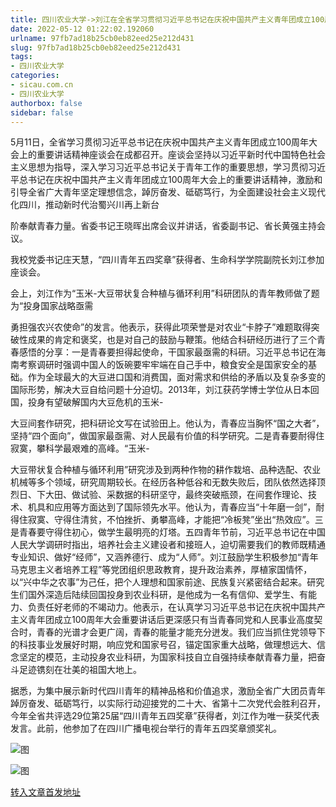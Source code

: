 ```yaml
---
title: 四川农业大学->刘江在全省学习贯彻习近平总书记在庆祝中国共产主义青年团成立100周年大会上的重要讲话精神座谈会上发言 | sicau.com.cn
date: 2022-05-12 01:22:02.192060
urlname: 97fb7ad18b25cb0eb82eed25e212d431
slug: 97fb7ad18b25cb0eb82eed25e212d431
tags: 
- 四川农业大学
categories:
- sicau.com.cn
- 四川农业大学
authorbox: false
sidebar: false
---
```

5月11日，全省学习贯彻习近平总书记在庆祝中国共产主义青年团成立100周年大会上的重要讲话精神座谈会在成都召开。座谈会坚持以习近平新时代中国特色社会主义思想为指导，深入学习习近平总书记关于青年工作的重要思想，学习贯彻习近平总书记在庆祝中国共产主义青年团成立100周年大会上的重要讲话精神，激励和引导全省广大青年坚定理想信念，踔厉奋发、砥砺笃行，为全面建设社会主义现代化四川，推动新时代治蜀兴川再上新台
<!--more-->
阶奉献青春力量。省委书记王晓晖出席会议并讲话，省委副书记、省长黄强主持会议。

我校党委书记庄天慧，“四川青年五四奖章”获得者、生命科学学院副院长刘江参加座谈会。  

会上，刘江作为“玉米-大豆带状复合种植与循环利用”科研团队的青年教师做了题为“投身国家战略亟需

勇担强农兴农使命”的发言。他表示，获得此项荣誉是对农业“卡脖子”难题取得突破性成果的肯定和褒奖，也是对自己的鼓励与鞭策。他结合科研经历进行了三个青春感悟的分享：一是青春要担得起使命，干国家最亟需的科研。习近平总书记在海南考察调研时强调中国人的饭碗要牢牢端在自己手中，粮食安全是国家安全的基础。作为全球最大的大豆进口国和消费国，面对需求和供给的矛盾以及复杂多变的国际形势，解决大豆自给问题十分迫切。2013年，刘江获药学博士学位从日本回国，投身有望破解国内大豆危机的玉米-

大豆间套作研究，把科研论文写在试验田上。他认为，青春应当胸怀“国之大者”，坚持“四个面向”，做国家最亟需、对人民最有价值的科学研究。二是青春要耐得住寂寞，攀科学最艰难的高峰。“玉米-

大豆带状复合种植与循环利用”研究涉及到两种作物的耕作栽培、品种选配、农业机械等多个领域，研究周期较长。在经历各种低谷和无数失败后，团队依然选择顶烈日、下大田、做试验、采数据的科研坚守，最终突破瓶颈，在间套作理论、技术、机具和应用等方面达到了国际领先水平。他认为，青春应当“十年磨一剑”，耐得住寂寞、守得住清贫，不怕挫折、勇攀高峰，才能把“冷板凳”坐出“热效应”。三是青春要守得住初心，做学生最明亮的灯塔。五四青年节前，习近平总书记在中国人民大学调研时指出，培养社会主义建设者和接班人，迫切需要我们的教师既精通专业知识、做好“经师”，又涵养德行、成为“人师”。刘江鼓励学生积极参加“青年马克思主义者培养工程”等党团组织思政教育，提升政治素养，厚植家国情怀，以“兴中华之农事”为己任，把个人理想和国家前途、民族复兴紧密结合起来。研究生们国外深造后陆续回国投身到农业科研，是他成为一名有信仰、爱学生、有能力、负责任好老师的不竭动力。他表示，在认真学习习近平总书记在庆祝中国共产主义青年团成立100周年大会重要讲话后更深感只有当青春同党和人民事业高度契合时，青春的光谱才会更广阔，青春的能量才能充分迸发。我们应当抓住党领导下的科技事业发展好时期，响应党和国家号召，锚定国家重大战略，做理想远大、信念坚定的模范，主动投身农业科研，为国家科技自立自强持续奉献青春力量，把奋斗足迹镌刻在壮美的祖国大地上。

据悉，为集中展示新时代四川青年的精神品格和价值追求，激励全省广大团员青年踔厉奋发、砥砺笃行，以实际行动迎接党的二十大、省第十二次党代会胜利召开，今年全省共评选29位第25届“四川青年五四奖章”获得者，刘江作为唯一获奖代表发言。此前，他参加了在四川广播电视台举行的青年五四奖章颁奖礼。  

![图](https://news.sicau.edu.cn/__local/7/D7/5E/8A70CCC85A1CDCA595EC8493858_E18BC2A9_1F569.jpg)

![图](https://news.sicau.edu.cn/__local/4/9F/A2/C3D1DC4A1692773095CF3CA5B0B_AA423DD7_31E83.jpg)

[转入文章首发地址](https://news.sicau.edu.cn/info/1135/67734.htm)